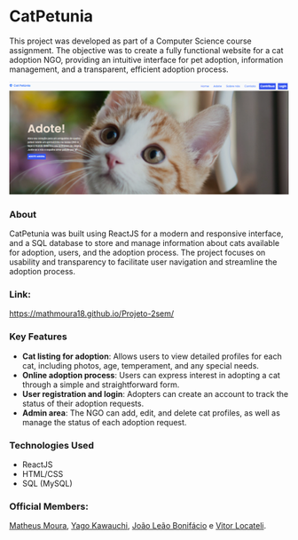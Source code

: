 # CatPetunia
This project was developed as part of a Computer Science course assignment. The objective was to create a fully functional website for a cat adoption NGO, providing an intuitive interface for pet adoption, information management, and a transparent, efficient adoption process.

<img src="./client/public/RMimg.png">

### About
CatPetunia was built using ReactJS for a modern and responsive interface, and a SQL database to store and manage information about cats available for adoption, users, and the adoption process. The project focuses on usability and transparency to facilitate user navigation and streamline the adoption process.

### Link: 
  <a href="https://mathmoura18.github.io/Projeto-2sem/" target="_blank">https://mathmoura18.github.io/Projeto-2sem/</a>

### Key Features
- **Cat listing for adoption**: Allows users to view detailed profiles for each cat, including photos, age, temperament, and any special needs.
- **Online adoption process**: Users can express interest in adopting a cat through a simple and straightforward form.
- **User registration and login**: Adopters can create an account to track the status of their adoption requests.
- **Admin area**: The NGO can add, edit, and delete cat profiles, as well as manage the status of each adoption request.

### Technologies Used
- ReactJS
- HTML/CSS
- SQL (MySQL)

### Official Members: 
  <a href="https://github.com/MathMoura18" target="_blank">Matheus Moura</a>, <a href="https://github.com/yfk7" target="_blank">Yago Kawauchi</a>, <a href="https://github.com/JoaoVitorLB" target="_blank">João Leão Bonifácio</a> e <a href="https://github.com/vitorlocateli" target="_blank">Vitor Locateli</a>.


